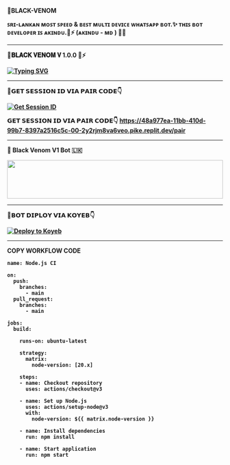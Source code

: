 🌟<b>BLACK-VENOM<b>


ꜱʀɪ-ʟᴀɴᴋᴀɴ ᴍᴏꜱᴛ ꜱᴘᴇᴇᴅ &amp; ʙᴇꜱᴛ ᴍᴜʟᴛɪ ᴅᴇᴠɪᴄᴇ ᴡʜᴀᴛꜱᴀᴘᴘ ʙᴏᴛ.✨ ᴛʜɪꜱ ʙᴏᴛ ᴅᴇᴠᴇʟᴏᴘᴇʀ ɪꜱ ᴀᴋɪɴᴅᴜ.🧬⚡ (ᴀᴋɪɴᴅᴜ - ᴍᴅ ) 🧑‍💻

<hr>

🌟𝐁𝐋𝐀𝐂𝐊 𝐕𝐄𝐍𝐎𝐌 𝐕 1.0.0 🧬⚡


[![Typing SVG](https://readme-typing-svg.demolab.com?font=Fira+Code&pause=1000&color=FFFFFF&background=000000&vCenter=true&multiline=true&random=true&width=435&lines=%F0%9D%97%95%F0%9D%97%9F%F0%9D%97%94%F0%9D%97%96%F0%9D%97%9E+%F0%9D%97%A9%F0%9D%97%98%F0%9D%97%A1%F0%9D%97%A2%F0%9D%97%A0+%F0%9D%97%96%F0%9D%97%A5%F0%9D%97%98%F0%9D%97%94%F0%9D%97%A7%F0%9D%97%98%F0%9D%97%97+%F0%9D%97%95%F0%9D%97%AC+%F0%9D%97%94%F0%9D%97%9E%F0%9D%97%9C%F0%9D%97%A1%F0%9D%97%97%F0%9D%97%A8+%F0%9F%A7%AC)](https://git.io/typing-svg)

<hr>


🌟<b>𝗚𝗘𝗧 𝗦𝗘𝗦𝗦𝗜𝗢𝗡 𝗜𝗗 𝗩𝗜𝗔 𝗣𝗔𝗜𝗥 𝗖𝗢𝗗𝗘👇</b>
 

<a href='https://democratic-sharity-pavi-49f33087.koyeb.app/' target="_blank"><img alt='Get Session ID' src='https://img.shields.io/badge/Click here to get your session id-black?style=for-the-badge&logo=opencv&logoColor=white'/></a>


<b>𝗚𝗘𝗧 𝗦𝗘𝗦𝗦𝗜𝗢𝗡 𝗜𝗗 𝗩𝗜𝗔 𝗣𝗔𝗜𝗥 𝗖𝗢𝗗𝗘👇</b>
 https://48a977ea-11bb-410d-99b7-8397a2516c5c-00-2y2rjm8va6veo.pike.replit.dev/pair

 
<hr>

 
 <b>🧬 Black Venom V1 Bot 🇱🇰 <b>



<img src="https://i.ibb.co/3pp4BwB/5451.jpg" height="90" width="100%">


<hr>

🌟<b>𝗕𝗢𝗧 𝗗𝗜𝗣𝗟𝗢𝗬 𝗩𝗜𝗔 𝗞𝗢𝗬𝗘𝗕<b>👇

[![Deploy to Koyeb](https://www.koyeb.com/static/images/deploy/button.svg)](https://app.koyeb.com/deploy?name=1&repository=BLACKVENOM499%2F-1&branch=main&instance_type=free)


<hr>

<b>COPY WORKFLOW CODE</b></br>
```
name: Node.js CI

on:
  push:
    branches:
      - main
  pull_request:
    branches:
      - main

jobs:
  build:

    runs-on: ubuntu-latest

    strategy:
      matrix:
        node-version: [20.x]

    steps:
    - name: Checkout repository
      uses: actions/checkout@v3

    - name: Set up Node.js
      uses: actions/setup-node@v3
      with:
        node-version: ${{ matrix.node-version }}

    - name: Install dependencies
      run: npm install

    - name: Start application
      run: npm start
```
